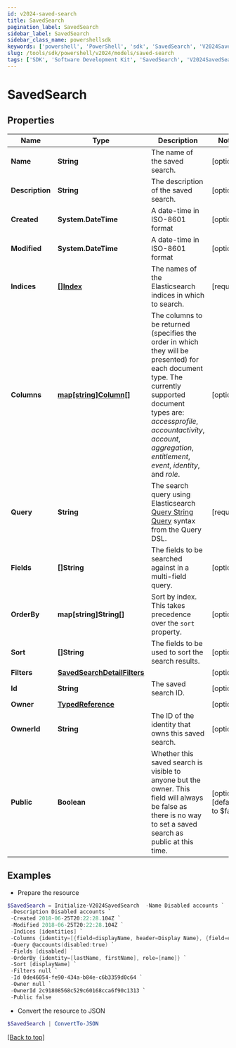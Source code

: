 ```yaml
---
id: v2024-saved-search
title: SavedSearch
pagination_label: SavedSearch
sidebar_label: SavedSearch
sidebar_class_name: powershellsdk
keywords: ['powershell', 'PowerShell', 'sdk', 'SavedSearch', 'V2024SavedSearch'] 
slug: /tools/sdk/powershell/v2024/models/saved-search
tags: ['SDK', 'Software Development Kit', 'SavedSearch', 'V2024SavedSearch']
---
```



# SavedSearch

## Properties

Name | Type | Description | Notes
------------ | ------------- | ------------- | -------------
**Name** | **String** | The name of the saved search.  | [optional] 
**Description** | **String** | The description of the saved search.  | [optional] 
**Created** | **System.DateTime** | A date-time in ISO-8601 format | [optional] 
**Modified** | **System.DateTime** | A date-time in ISO-8601 format | [optional] 
**Indices** | [**[]Index**](index) | The names of the Elasticsearch indices in which to search.  | [required]
**Columns** | [**map[string]Column[]**](https://learn.microsoft.com/en-us/powershell/module/microsoft.powershell.core/about/about_arrays?view=powershell-7.4) | The columns to be returned (specifies the order in which they will be presented) for each document type.  The currently supported document types are: _accessprofile_, _accountactivity_, _account_, _aggregation_, _entitlement_, _event_, _identity_, and _role_.  | [optional] 
**Query** | **String** | The search query using Elasticsearch [Query String Query](https://www.elastic.co/guide/en/elasticsearch/reference/5.2/query-dsl-query-string-query.html#query-string) syntax from the Query DSL.  | [required]
**Fields** | **[]String** | The fields to be searched against in a multi-field query.  | [optional] 
**OrderBy** | **map[string]String[]** | Sort by index. This takes precedence over the `sort` property.  | [optional] 
**Sort** | **[]String** | The fields to be used to sort the search results.  | [optional] 
**Filters** | [**SavedSearchDetailFilters**](saved-search-detail-filters) |  | [optional] 
**Id** | **String** | The saved search ID.  | [optional] 
**Owner** | [**TypedReference**](typed-reference) |  | [optional] 
**OwnerId** | **String** | The ID of the identity that owns this saved search. | [optional] 
**Public** | **Boolean** | Whether this saved search is visible to anyone but the owner. This field will always be false as there is no way to set a saved search as public at this time. | [optional] [default to $false]

## Examples

- Prepare the resource
```powershell
$SavedSearch = Initialize-V2024SavedSearch  -Name Disabled accounts `
 -Description Disabled accounts `
 -Created 2018-06-25T20:22:28.104Z `
 -Modified 2018-06-25T20:22:28.104Z `
 -Indices [identities] `
 -Columns {identity=[{field=displayName, header=Display Name}, {field=e-mail, header=Work Email}]} `
 -Query @accounts(disabled:true) `
 -Fields [disabled] `
 -OrderBy {identity=[lastName, firstName], role=[name]} `
 -Sort [displayName] `
 -Filters null `
 -Id 0de46054-fe90-434a-b84e-c6b3359d0c64 `
 -Owner null `
 -OwnerId 2c91808568c529c60168cca6f90c1313 `
 -Public false
```

- Convert the resource to JSON
```powershell
$SavedSearch | ConvertTo-JSON
```


[[Back to top]](#) 

